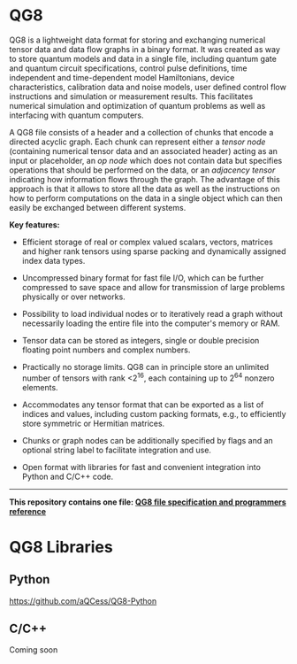# QG8
QG8 is a lightweight data format for storing and exchanging numerical tensor data and data flow graphs in a binary format. It was created as way to store quantum models and data in a single file, including quantum gate and quantum circuit specifications, control pulse definitions, time independent and time-dependent model Hamiltonians, device characteristics, calibration data and noise models, user defined control flow instructions and simulation or measurement results. This facilitates numerical simulation and optimization of quantum problems as well as interfacing with quantum computers.

A QG8 file consists of a header and a collection of chunks that encode a directed acyclic graph. Each chunk can represent either a *tensor node* (containing numerical tensor data and an associated header) acting as an input or placeholder, an *op node* which does not contain data but specifies operations that should be performed on the data, or an *adjacency tensor* indicating how information flows through the graph. The advantage of this approach is that it allows to store all the data as well as the instructions on how to perform computations on the data in a single object which can then easily be exchanged between different systems.

**Key features:**
- Efficient storage of real or complex valued scalars, vectors, matrices and higher rank tensors using sparse packing and dynamically assigned index data types.

- Uncompressed binary format for fast file I/O, which can be further compressed to save space and allow for transmission of large problems physically or over networks.

- Possibility to load individual nodes or to iteratively read a graph without necessarily loading the entire file into the computer's memory or RAM.

- Tensor data can be stored as integers, single or double precision floating point numbers and complex numbers.

- Practically no storage limits. QG8 can in principle store an unlimited number of tensors with rank <2<sup>16</sup>, each containing up to 2<sup>64</sup> nonzero elements.

- Accommodates any tensor format that can be exported as a list of indices and values, including custom packing formats, e.g., to efficiently store symmetric or Hermitian matrices.

- Chunks or graph nodes can be additionally specified by flags and an optional string label to facilitate integration and use.

- Open format with libraries for fast and convenient integration into Python and C/C++ code.

-----

**This repository contains one file:
[QG8 file specification and programmers reference](QG8_Specification_v1.pdf)**

# QG8 Libraries
## Python 
https://github.com/aQCess/QG8-Python

## C/C++ 
Coming soon
